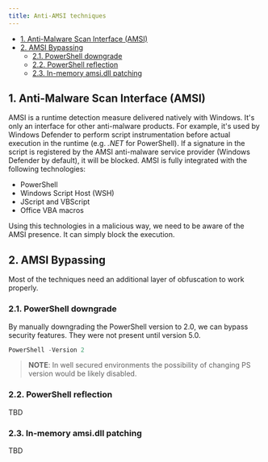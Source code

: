 ```yaml
---
title: Anti-AMSI techniques
---
```


- [1. Anti-Malware Scan Interface (AMSI)](#1-anti-malware-scan-interface-amsi)
- [2. AMSI Bypassing](#2-amsi-bypassing)
  - [2.1. PowerShell downgrade](#21-powershell-downgrade)
  - [2.2. PowerShell reflection](#22-powershell-reflection)
  - [2.3. In-memory amsi.dll patching](#23-in-memory-amsidll-patching)

## 1. Anti-Malware Scan Interface (AMSI)
AMSI is a runtime detection measure delivered natively with Windows. It's only an interface for other anti-malware products. For example, it's used by Windows Defender to perform script instrumentation before actual execution in the runtime (e.g. _.NET_ for PowerShell). If a signature in the script is registered by the AMSI anti-malware service provider (Windows Defender by default), it will be blocked. AMSI is fully integrated with the following technologies:

- PowerShell
- Windows Script Host (WSH)
- JScript and VBScript
- Office VBA macros

Using this technologies in a malicious way, we need to be aware of the AMSI presence. It can simply block the execution.

## 2. AMSI Bypassing
Most of the techniques need an additional layer of obfuscation to work properly.

### 2.1. PowerShell downgrade
By manually downgrading the PowerShell version to 2.0, we can bypass security features. They were not present until version 5.0.

```powershell
PowerShell -Version 2
```

> **NOTE**: In well secured environments the possibility of changing PS version would be likely disabled.

### 2.2. PowerShell reflection
TBD

### 2.3. In-memory amsi.dll patching
TBD
